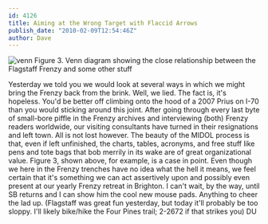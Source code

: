 ```yaml
---
id: 4126
title: Aiming at the Wrong Target with Flaccid Arrows
publish_date: "2010-02-09T12:54:46Z"
author: Dave
---
```

![venn](http://www.flagstafffrenzy.org/wp-content/uploads/2010/02/vinn.jpg) Figure 3. Venn diagram showing the close relationship between the Flagstaff Frenzy and some other stuff

Yesterday we told you we would look at several ways in which we might bring the Frenzy back from the brink. Well, we lied. The fact is, it's hopeless. You'd be better off climbing onto the hood of a 2007 Prius on I-70 than you would sticking around this joint. After going through every last byte of small-bore piffle in the Frenzy archives and interviewing (both) Frenzy readers worldwide, our visiting consultants have turned in their resignations and left town. All is not lost however. The beauty of the MIDOL process is that, even if left unfinished, the charts, tables, acronyms, and free stuff like pens and tote bags that bob merrily in its wake are of great organizational value. Figure 3, shown above, for example, is a case in point. Even though we here in the Frenzy trenches have no idea what the hell it means, we feel certain that it's something we can act assertively upon and possibly even present at our yearly Frenzy retreat in Brighton. I can't wait, by the way, until SB returns and I can show him the cool new mouse pads. Anything to cheer the lad up. (Flagstaff was great fun yesterday, but today it'll probably be too sloppy. I'll likely bike/hike the Four Pines trail; 2-2672 if that strikes you) DU
